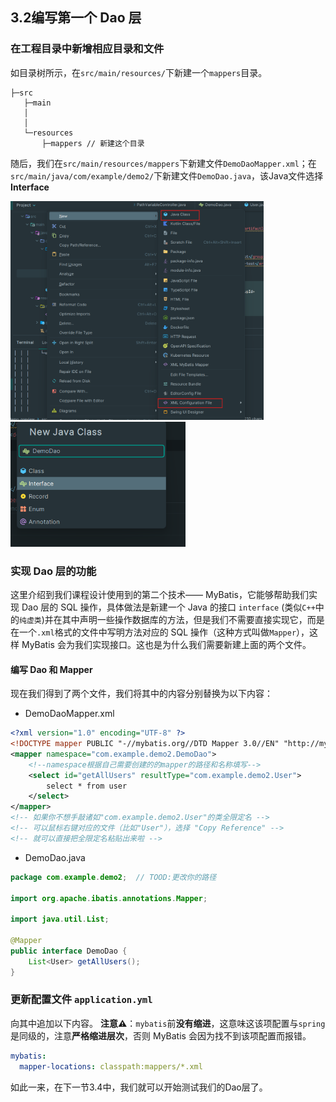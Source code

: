 ## 3.2编写第一个 Dao 层

### 在工程目录中新增相应目录和文件
如目录树所示，在`src/main/resources/`下新建一个`mappers`目录。
```
├─src
   ├─main
   │
   │
   └─resources
       ├─mappers // 新建这个目录
```
随后，我们在`src/main/resources/mappers`下新建文件`DemoDaoMapper.xml`；在`src/main/java/com/example/demo2/`下新建文件`DemoDao.java`，该Java文件选择 **Interface**

<img src="./images/new_files.png" height=350></img></br>
<img src="./images/new_interface.png" height = 200></img></br>

### 实现 Dao 层的功能

这里介绍到我们课程设计使用到的第二个技术—— MyBatis，它能够帮助我们实现 Dao 层的 SQL 操作，具体做法是新建一个 Java 的接口 `interface` (类似`C++`中的`纯虚类`)并在其中声明一些操作数据库的方法，但是我们不需要直接实现它，而是在一个`.xml`格式的文件中写明方法对应的 SQL 操作（这种方式叫做`Mapper`），这样 MyBatis 会为我们实现接口。这也是为什么我们需要新建上面的两个文件。
#### 编写 Dao 和 Mapper
现在我们得到了两个文件，我们将其中的内容分别替换为以下内容：

* DemoDaoMapper.xml

```xml
<?xml version="1.0" encoding="UTF-8" ?>
<!DOCTYPE mapper PUBLIC "-//mybatis.org//DTD Mapper 3.0//EN" "http://mybatis.org/dtd/mybatis-3-mapper.dtd" >
<mapper namespace="com.example.demo2.DemoDao">
    <!--namespace根据自己需要创建的的mapper的路径和名称填写-->
    <select id="getAllUsers" resultType="com.example.demo2.User">
        select * from user
    </select>
</mapper>
<!-- 如果你不想手敲诸如"com.example.demo2.User"的类全限定名 -->
<!-- 可以鼠标右键对应的文件（比如"User"），选择 "Copy Reference" -->
<!-- 就可以直接把全限定名粘贴出来啦 -->
```
* DemoDao.java

```java
package com.example.demo2;  // TOOD:更改你的路径

import org.apache.ibatis.annotations.Mapper;  

import java.util.List;

@Mapper
public interface DemoDao {
    List<User> getAllUsers();
}

```
### 更新配置文件 `application.yml`
向其中追加以下内容。
**注意⚠️**：`mybatis`前**没有缩进**，这意味这该项配置与`spring`是同级的，注意**严格缩进层次**，否则 MyBatis 会因为找不到该项配置而报错。
```yml
mybatis:
  mapper-locations: classpath:mappers/*.xml
```

如此一来，在下一节3.4中，我们就可以开始测试我们的Dao层了。
